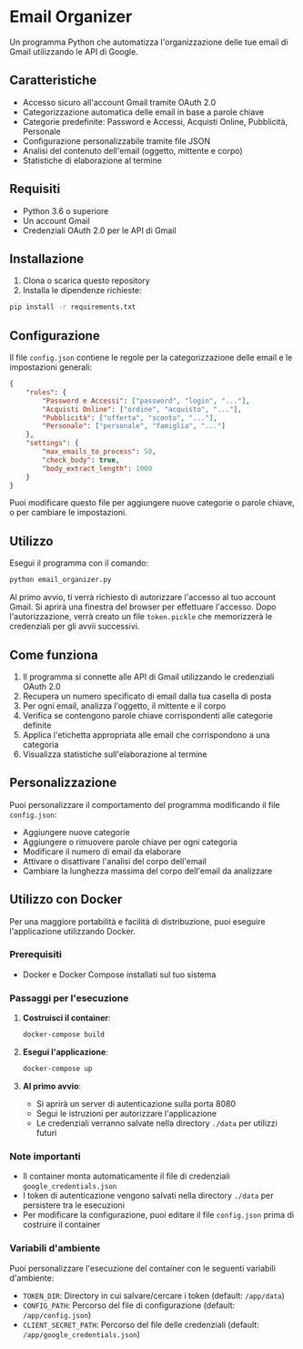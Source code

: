 # Email Organizer

Un programma Python che automatizza l'organizzazione delle tue email di Gmail utilizzando le API di Google.

## Caratteristiche

- Accesso sicuro all'account Gmail tramite OAuth 2.0
- Categorizzazione automatica delle email in base a parole chiave
- Categorie predefinite: Password e Accessi, Acquisti Online, Pubblicità, Personale
- Configurazione personalizzabile tramite file JSON
- Analisi del contenuto dell'email (oggetto, mittente e corpo)
- Statistiche di elaborazione al termine

## Requisiti

- Python 3.6 o superiore
- Un account Gmail
- Credenziali OAuth 2.0 per le API di Gmail

## Installazione

1. Clona o scarica questo repository
2. Installa le dipendenze richieste:

```bash
pip install -r requirements.txt
```

## Configurazione

Il file `config.json` contiene le regole per la categorizzazione delle email e le impostazioni generali:

```json
{
    "rules": {
        "Password e Accessi": ["password", "login", "..."],
        "Acquisti Online": ["ordine", "acquisto", "..."],
        "Pubblicità": ["offerta", "sconto", "..."],
        "Personale": ["personale", "famiglia", "..."]
    },
    "settings": {
        "max_emails_to_process": 50,
        "check_body": true,
        "body_extract_length": 1000
    }
}
```

Puoi modificare questo file per aggiungere nuove categorie o parole chiave, o per cambiare le impostazioni.

## Utilizzo

Esegui il programma con il comando:

```bash
python email_organizer.py
```

Al primo avvio, ti verrà richiesto di autorizzare l'accesso al tuo account Gmail. Si aprirà una finestra del browser per effettuare l'accesso. Dopo l'autorizzazione, verrà creato un file `token.pickle` che memorizzerà le credenziali per gli avvii successivi.

## Come funziona

1. Il programma si connette alle API di Gmail utilizzando le credenziali OAuth 2.0
2. Recupera un numero specificato di email dalla tua casella di posta
3. Per ogni email, analizza l'oggetto, il mittente e il corpo
4. Verifica se contengono parole chiave corrispondenti alle categorie definite
5. Applica l'etichetta appropriata alle email che corrispondono a una categoria
6. Visualizza statistiche sull'elaborazione al termine

## Personalizzazione

Puoi personalizzare il comportamento del programma modificando il file `config.json`:

- Aggiungere nuove categorie
- Aggiungere o rimuovere parole chiave per ogni categoria
- Modificare il numero di email da elaborare
- Attivare o disattivare l'analisi del corpo dell'email
- Cambiare la lunghezza massima del corpo dell'email da analizzare

## Utilizzo con Docker

Per una maggiore portabilità e facilità di distribuzione, puoi eseguire l'applicazione utilizzando Docker.

### Prerequisiti

- Docker e Docker Compose installati sul tuo sistema

### Passaggi per l'esecuzione

1. **Costruisci il container**:
   ```bash
   docker-compose build
   ```

2. **Esegui l'applicazione**:
   ```bash
   docker-compose up
   ```

3. **Al primo avvio**:
   - Si aprirà un server di autenticazione sulla porta 8080
   - Segui le istruzioni per autorizzare l'applicazione
   - Le credenziali verranno salvate nella directory `./data` per utilizzi futuri

### Note importanti

- Il container monta automaticamente il file di credenziali `google_credentials.json`
- I token di autenticazione vengono salvati nella directory `./data` per persistere tra le esecuzioni
- Per modificare la configurazione, puoi editare il file `config.json` prima di costruire il container

### Variabili d'ambiente

Puoi personalizzare l'esecuzione del container con le seguenti variabili d'ambiente:

- `TOKEN_DIR`: Directory in cui salvare/cercare i token (default: `/app/data`)
- `CONFIG_PATH`: Percorso del file di configurazione (default: `/app/config.json`)
- `CLIENT_SECRET_PATH`: Percorso del file delle credenziali (default: `/app/google_credentials.json`) 